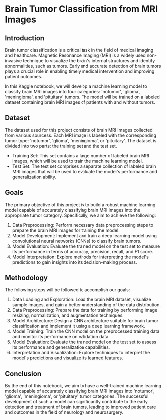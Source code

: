 # Brain Tumor Classification from MRI Images

## Introduction

Brain tumor classification is a critical task in the field of medical imaging and healthcare. Magnetic Resonance Imaging (MRI) is a widely used non-invasive technique to visualize the brain's internal structures and identify abnormalities, such as tumors. Early and accurate detection of brain tumors plays a crucial role in enabling timely medical intervention and improving patient outcomes.

In this Kaggle notebook, we will develop a machine learning model to classify brain MRI images into four categories: 'notumor', 'glioma', 'meningioma', and 'pituitary' tumors. The model will be trained on a labeled dataset containing brain MRI images of patients with and without tumors.

## Dataset

The dataset used for this project consists of brain MRI images collected from various sourcess. Each MRI image is labeled with the corresponding tumor type: 'notumor', 'glioma', 'meningioma', or 'pituitary'. The dataset is divided into two parts: the training set and the test set.

*   Training Set: This set contains a large number of labeled brain MRI images, which will be used to train the machine learning model.
*   Test Set: The test set comprises a separate collection of labeled brain MRI images that will be used to evaluate the model's performance and generalization ability.

## Goals

The primary objective of this project is to build a robust machine learning model capable of accurately classifying brain MRI images into the appropriate tumor category. Specifically, we aim to achieve the following:

1.  Data Preprocessing: Perform necessary data preprocessing steps to prepare the brain MRI images for training the model.
2.  Model Development: Implement and train a deep learning model using convolutional neural networks (CNNs) to classify brain tumors.
3.  Model Evaluation: Evaluate the trained model on the test set to measure its performance in terms of accuracy, precision, recall, and F1 score.
4.  Model Interpretation: Explore methods for interpreting the model's predictions to gain insights into its decision-making process.

## Methodology

The following steps will be followed to accomplish our goals:

1.  Data Loading and Exploration: Load the brain MRI dataset, visualize sample images, and gain a better understanding of the data distribution.
2.  Data Preprocessing: Prepare the data for training by performing image resizing, normalization, and augmentation techniques.
3.  Model Architecture: Design a CNN architecture suitable for brain tumor classification and implement it using a deep learning framework.
4.  Model Training: Train the CNN model on the preprocessed training data and monitor its performance on validation data.
5.  Model Evaluation: Evaluate the trained model on the test set to assess its performance and generalization capabilities.
6.  Interpretation and Visualization: Explore techniques to interpret the model's predictions and visualize its learned features.

## Conclusion

By the end of this notebook, we aim to have a well-trained machine learning model capable of accurately classifying brain MRI images into 'notumor', 'glioma', 'meningioma', or 'pituitary' tumor categories. The successful development of such a model can significantly contribute to the early detection and treatment of brain tumors, leading to improved patient care and outcomes in the field of neurology and neurosurgery.
